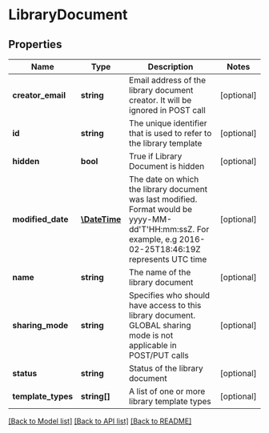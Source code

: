 # LibraryDocument

## Properties
Name | Type | Description | Notes
------------ | ------------- | ------------- | -------------
**creator_email** | **string** | Email address of the library document creator. It will be ignored in POST call | [optional] 
**id** | **string** | The unique identifier that is used to refer to the library template | [optional] 
**hidden** | **bool** | True if Library Document is hidden | [optional] 
**modified_date** | [**\DateTime**](\DateTime.md) | The date on which the library document was last modified. Format would be yyyy-MM-dd&#39;T&#39;HH:mm:ssZ. For example, e.g 2016-02-25T18:46:19Z represents UTC time | [optional] 
**name** | **string** | The name of the library document | [optional] 
**sharing_mode** | **string** | Specifies who should have access to this library document. GLOBAL sharing mode is not applicable in POST/PUT calls | [optional] 
**status** | **string** | Status of the library document | [optional] 
**template_types** | **string[]** | A list of one or more library template types | [optional] 

[[Back to Model list]](../README.md#documentation-for-models) [[Back to API list]](../README.md#documentation-for-api-endpoints) [[Back to README]](../README.md)


